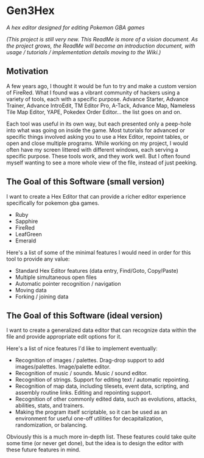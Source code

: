# Gen3Hex

*A hex editor designed for editing Pokemon GBA games*

*(This project is still very new. This ReadMe is more of a vision document. As the project grows, the ReadMe will become
an introduction document, with usage / tutorials / implementation details moving to the Wiki.)*

## Motivation

A few years ago, I thought it would be fun to try and make a custom version of FireRed.
What I found was a vibrant community of hackers using a variety of tools, each with a specific purpose.
Advance Starter, Advance Trainer, Advance IntroEdit, TM Editor Pro, A-Tack, Advance Map,
Nameless Tile Map Editor, YAPE, Pokedex Order Editor... the list goes on and on.

Each tool was useful in its own way, but each presented only a peep-hole into what was going on inside the game.
Most tutorials for advanced or specific things involved asking you to use a Hex Editor, repoint tables, or open and close
multiple programs. While working on my project, I would often have my screen littered with different windows, each serving
a specific purpose. These tools work, and they work well. But I often found myself wanting to see a more whole view of the file,
instead of just peeking.

## The Goal of this Software (small version)

I want to create a Hex Editor that can provide a richer editor experience specifically for pokemon gba games.

* Ruby
* Sapphire
* FireRed
* LeafGreen
* Emerald

Here's a list of some of the minimal features I would need in order for this tool to provide any value:

* Standard Hex Editor features (data entry, Find/Goto, Copy/Paste)
* Multiple simultaneous open files
* Automatic pointer recognition / navigation
* Moving data
* Forking / joining data

## The Goal of this Software (ideal version)

I want to create a generalized data editor that can recognize data within the file and provide appropriate edit options for it.

Here's a list of nice features I'd like to implement eventually:

* Recognition of images / palettes. Drag-drop support to add images/palettes. Image/palette editor.
* Recognition of music / sounds. Music / sound editor.
* Recognition of strings. Support for editing text / automatic repointing.
* Recognition of map data, including tilesets, event data, scripting, and assembly routine links. Editing and repointing support.
* Recognition of other commonly edited data, such as evolutions, attacks, abilities, stats, and trainers.
* Making the program itself scriptable, so it can be used as an environment for useful one-off utilities
for decapitalization, randomization, or balancing.

Obviously this is a much more in-depth list. These features could take quite some time (or never get done), but the idea is to design
the editor with these future features in mind.

